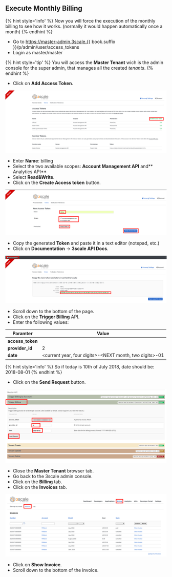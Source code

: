 ## Execute Monthly Billing

{% hint style='info' %}
Now you will force the execution of the monthly billing to see how it works. (normally it would happen automatically once a month)
{% endhint %}

* Go to https://master-admin.3scale.{{ book.suffix }}/p/admin/user/access_tokens
* Login as master/master

{% hint style='tip' %}
You will access the **Master Tenant** wich is the admin console for the super admin, that manages all the created _tenants_.
{% endhint %}

* Click on **Add Access Token**.

![](../assets/Selection_404.png)

* Enter **Name**: billing
* Select the two available scopes: **Account Management API** and** Analytics API**
* Select **Read&Write**.
* Click on the **Create Access token** button.

![](../assets/Selection_405.png)

* Copy the generated **Token** and paste it in a text editor (notepad, etc.)
* Click on **Documentation** -> **3scale API Docs**.

![](../assets/Selection_406.png)

* Scroll down to the bottom of the page.
* Click on the **Trigger Billing** API.
* Enter the following values:

| Paramter | Value |
| --- | --- |
| **access_token** | <paste token here> |
| **provider_id** | 2 |
| **date** | <current year, four digits>-<NEXT month, two digits>-01 |

{% hint style='info' %}
So if today is 10th of July 2018, date should be: 2018-08-01
{% endhint %}

* Click on the **Send Request** button.

![](../assets/Selection_407.png)

* Close the **Master Tenant** browser tab.
* Go back to the 3scale admin console.
* Click on the **Billing** tab.
* Click on the **Invoices** tab.

![](../assets/Selection_408.png)

* Click on **Show Invoice**.
* Scroll down to the bottom of the invoice.


